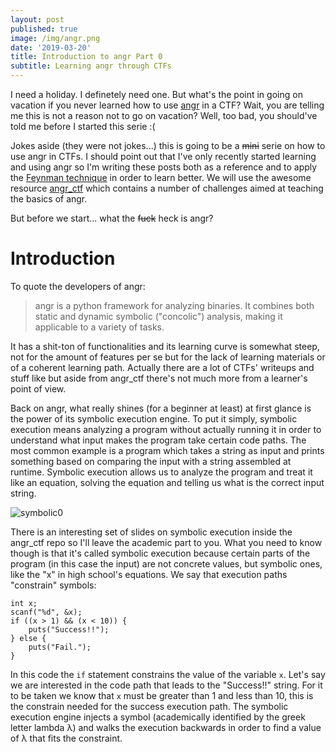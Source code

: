 ```yaml
---
layout: post
published: true
image: /img/angr.png
date: '2019-03-20'
title: Introduction to angr Part 0
subtitle: Learning angr through CTFs
---
```

I need a holiday. I definetely need one. But what's the point in going on vacation if you never learned how to use [angr](https://angr.io/) in a CTF? Wait, you are telling me this is not a reason not to go on vacation? Well, too bad, you should've told me before I started this serie :(

Jokes aside (they were not jokes...) this is going to be a ~~mini~~ serie on how to use angr in CTFs. I should point out that I've only recently started learning and using angr so I'm writing these posts both as a reference and to apply the [Feynman technique](https://fs.blog/2012/04/feynman-technique/) in order to learn better. We will use the awesome resource [angr_ctf](https://github.com/jakespringer/angr_ctf) which contains a number of challenges aimed at teaching the basics of angr.

But before we start... what the ~~fuck~~ heck is angr?

# Introduction

To quote the developers of angr:

> angr is a python framework for analyzing binaries. 
> It combines both static and dynamic symbolic ("concolic") analysis, making it applicable to a variety of tasks.

It has a shit-ton of functionalities and its learning curve is somewhat steep, not for the amount of features per se but for the lack of learning materials or of a coherent learning path. Actually there are a lot of CTFs' writeups and stuff like but aside from angr_ctf there's not much more from a learner's point of view.

Back on angr, what really shines (for a beginner at least) at first glance is the power of its symbolic execution engine. To put it simply, symbolic execution means analyzing a program without actually running it in order to understand what input makes the program take certain code paths. The most common example is a program which takes a string as input and prints something based on comparing the input with a string assembled at runtime. Symbolic execution allows us to analyze the program and treat it like an equation, solving the equation and telling us what is the correct input string.

![symbolic0]({{site.baseurl}}/img/symbolicexec0.JPG)

There is an interesting set of slides on symbolic execution inside the angr_ctf repo so I'll leave the academic part to you. What you need to know though is that it's called symbolic execution because certain parts of the program (in this case the input) are not concrete values, but symbolic ones, like the "x" in high school's equations. We say that execution paths "constrain" symbols:

```
int x;
scanf("%d", &x);
if ((x > 1) && (x < 10)) {
	puts("Success!!");
} else {
	puts("Fail.");
}
```
In this code the `if` statement constrains the value of the variable `x`. Let's say we are interested in the code path that leads to the "Success!!" string. For it to be taken we know that `x` must be greater than 1 and less than 10, this is the constrain needed for the success execution path. The symbolic execution engine injects a symbol (academically identified by the greek letter lambda λ) and walks the execution backwards in order to find a value of λ that fits the constraint.

